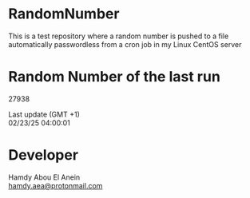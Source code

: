# RandomNumber    
This is a test repository where a random number is pushed to a file automatically passwordless from a cron job in my Linux CentOS server    
# Random Number of the last run   
27938
      
Last update (GMT +1)    
02/23/25 04:00:01
# Developer    
Hamdy Abou El Anein   
hamdy.aea@protonmail.com
